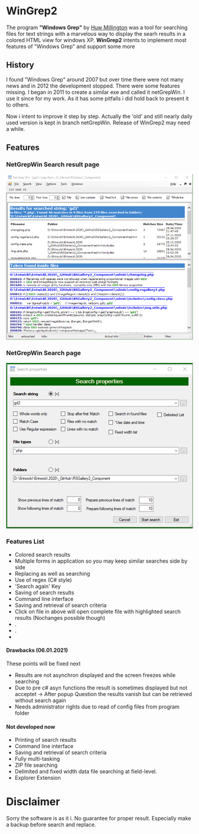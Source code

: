 # WinGrep2

The program **"Windows Grep"** by [Huw Millington](https://download.cnet.com/Windows-Grep/3000-2351_4-75805915.html) was a tool for searching files for text strings with a marvelous way to display the searh results in a colored HTML view for windows XP. **WinGrep2** intents to implement most features of "Windows Grep" and support some more

## History
I found "Windows Grep" around 2007 but over time there were not many news and in 2012 the development stopped. There were some features missing. I began in 2011 to create a similar exe and called it netGrepWin. I use it since for my work. As it has some pitfalls i did hold back to present it to others.

Now i intent to improve it step by step. Actually the 'old' and still nearly daily used version is kept in branch netGrepWin. Release of WinGrep2 may need a while.

## Features

### NetGrepWin Search result page

![netGrepWin Main page](https://github.com/ThomasFinnern/WinGrep2/blob/main/Documentation/netGrepWin.Main.page.png?raw=true)

### NetGrepWin Search page

![netGrepWin Search page](https://github.com/ThomasFinnern/WinGrep2/blob/main/Documentation/netGrepWin.Search.page.png?raw=true)

### Features List

* Colored search results
* Multiple forms in application so you may keep similar searches side by side
* Replacing as well as searching
* Use of regex (C# style)
* 'Search again' Key
* Saving of search results
* Command line interface
* Saving and retrieval of search criteria
* Click on file in above will open complete file with highlighted search results (Nochanges possible though)
* .
* .
*

#### Drawbacks (06.01.2021)

These points will be fixed next
* Results are not asynchron displayed and the screen freezes while searching
* Due to pre c# asyn functions the result is sometimes displayed but not acceptet -> After popup Question the results vanish but can be retrieved without search again
* Needs administrator rights due to read of config files from program folder

#### Not developed now

* Printing of search results
* Command line interface
* Saving and retrieval of search criteria
* Fully multi-tasking
* ZIP file searching
* Delimited and fixed width data file searching at field-level.
* Explorer Extension


# Disclaimer

Sorry the software is as it i. No guarantee for proper result. Especially make a backup before search and replace.
